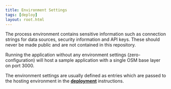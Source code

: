 ```yaml
---
title: Environment Settings
tags: [deploy]
layout: root.html
---
```


The process environment contains sensitive information such as connection strings for data sources, security information and API keys. These should never be made public and are not contained in this repository.

Running the application without any environment settings \(zero-configuration\) will host a sample application with a single OSM base layer on port 3000.

The environment settings are usually defined as entries which are passed to the hosting environment in the [**deployment**](../../deployment/deployment/) instructions.
